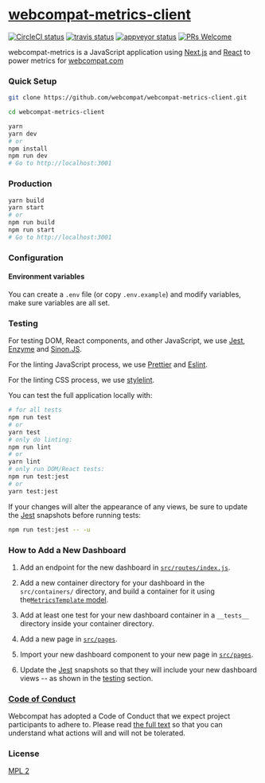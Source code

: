 # [webcompat-metrics-client][website]

[website]: https://webcompat.com/

[![CircleCI status]][circle-ci]
[![travis status]][travis-ci]
[![appveyor status]][appveyor-ci]
[![PRs Welcome]][make-a-pull-request]

webcompat-metrics is a JavaScript application using [Next.js] and [React] to power metrics for [webcompat.com]

### Quick Setup

```bash
git clone https://github.com/webcompat/webcompat-metrics-client.git

cd webcompat-metrics-client

yarn
yarn dev
# or
npm install
npm run dev
# Go to http://localhost:3001
```

### Production

```bash
yarn build
yarn start
# or
npm run build
npm run start
# Go to http://localhost:3001
```

### Configuration
#### Environment variables

You can create a `.env` file (or copy `.env.example`) and modify variables, make sure variables are all set.

### Testing

For testing DOM, React components, and other JavaScript, we use [Jest], [Enzyme] and [Sinon.JS].

For the linting JavaScript process, we use [Prettier] and [Eslint].

For the linting CSS process, we use [stylelint].

You can test the full application locally with:

```bash
# for all tests
npm run test
# or
yarn test
# only do linting:
npm run lint
# or
yarn lint
# only run DOM/React tests:
npm run test:jest
# or
yarn test:jest
```

If your changes will alter the appearance of any views, be sure to update the [Jest] snapshots before running tests:

```bash
npm run test:jest -- -u
```

### How to Add a New Dashboard

1. Add an endpoint for the new dashboard in [`src/routes/index.js`](https://github.com/webcompat/webcompat-metrics-client/blob/8ab26fa6475ea376d0ea4dafdd520f6a73faec11/src/routes/index.js#L14).
   
2. Add a new container directory for your dashboard in the `src/containers/` directory, and build a container for it using the[`MetricsTemplate` model](https://github.com/webcompat/webcompat-metrics-client/blob/a65bcd87702425fba9f39fa6d026c1bcb2e488c0/src/containers/MetricsTemplate/index.js#L24).
   
3. Add at least one test for your new dashboard container in a `__tests__` directory inside your container directory.

4. Add a new page in [`src/pages`](https://github.com/webcompat/webcompat-metrics-client/tree/8ab26fa6475ea376d0ea4dafdd520f6a73faec11/src/pages).

5. Import your new dashboard component to your new page in [`src/pages`](https://github.com/webcompat/webcompat-metrics-client/blob/8ab26fa6475ea376d0ea4dafdd520f6a73faec11/src/pages/needstriage.js#L5-L19).
   
6. Update the [Jest] snapshots so that they will include your new dashboard views -- as shown in the [testing](#testing) section.

### [Code of Conduct]

Webcompat has adopted a Code of Conduct that we expect project participants to adhere to. Please read [the full text] so that you can understand what actions will and will not be tolerated.

### License

[MPL 2](./LICENSE)

[prs welcome]: https://img.shields.io/badge/PRs-welcome-brightgreen.svg?style=flat-square
[circleci status]: https://circleci.com/gh/webcompat/webcompat-metrics-client/tree/master.svg?style=shield
[circle-ci]: https://circleci.com/gh/webcompat/webcompat-metrics-client/tree/master
[travis status]: https://travis-ci.org/webcompat/webcompat-metrics-client.svg?branch=master
[travis-ci]: https://travis-ci.org/webcompat/webcompat-metrics-client
[appveyor status]: https://ci.appveyor.com/api/projects/status/o3fd2d32rxstpak4/branch/master?svg=true
[appveyor-ci]: https://ci.appveyor.com/project/magsout/webcompat-metrics-client/branch/master
[make-a-pull-request]: http://makeapullrequest.com
[jest]: https://facebook.github.io/jest/
[enzyme]: http://airbnb.io/enzyme/
[sinon.js]: http://sinonjs.org/
[prettier]: https://prettier.io/
[eslint]: https://eslint.org/
[stylelint]: https://stylelint.io/
[webcompat.com]: https://webcompat.com
[webpack]: https://webpack.js.org/
[react]: https://reactjs.org/
[next.js]: https://nextjs.org/
[code of conduct]: https://github.com/webcompat/webcompat-metrics-client/blob/master/CODE_OF_CONDUCT.md
[the full text]: https://github.com/webcompat/webcompat-metrics-client/blob/master/CODE_OF_CONDUCT.md
